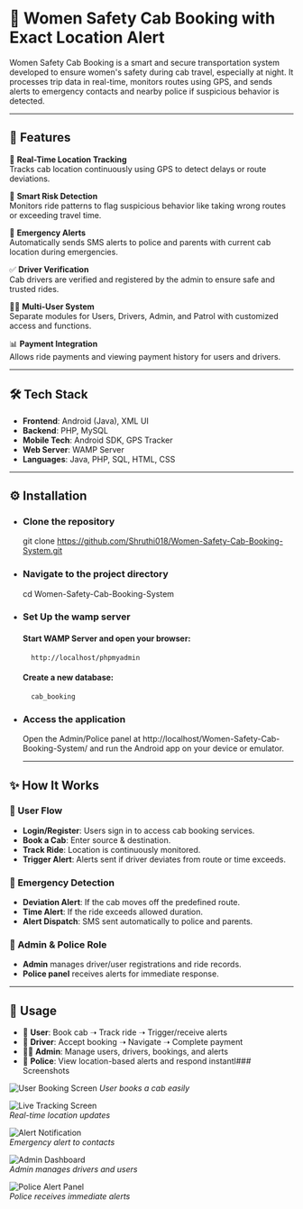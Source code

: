 # 🚕 Women Safety Cab Booking with Exact Location Alert

Women Safety Cab Booking is a smart and secure transportation system developed to ensure women's safety during cab travel, especially at night. It processes trip data in real-time, monitors routes using GPS, and sends alerts to emergency contacts and nearby police if suspicious behavior is detected.

---

## 🚀 Features

📍 **Real-Time Location Tracking**  
Tracks cab location continuously using GPS to detect delays or route deviations.

🧠 **Smart Risk Detection**  
Monitors ride patterns to flag suspicious behavior like taking wrong routes or exceeding travel time.

📨 **Emergency Alerts**  
Automatically sends SMS alerts to police and parents with current cab location during emergencies.

✅ **Driver Verification**  
Cab drivers are verified and registered by the admin to ensure safe and trusted rides.

👩‍💼 **Multi-User System**  
Separate modules for Users, Drivers, Admin, and Patrol with customized access and functions.

📊 **Payment Integration**  
Allows ride payments and viewing payment history for users and drivers.

---

## 🛠️ Tech Stack

- **Frontend**: Android (Java), XML UI  
- **Backend**: PHP, MySQL  
- **Mobile Tech**: Android SDK, GPS Tracker  
- **Web Server**: WAMP Server  
- **Languages**: Java, PHP, SQL, HTML, CSS

---

## ⚙️ Installation
 - ### Clone the repository
    git clone https://github.com/Shruthi018/Women-Safety-Cab-Booking-System.git
 - ### Navigate to the project directory
    cd Women-Safety-Cab-Booking-System
 - ### Set Up the  wamp server
    #### Start WAMP Server and open your browser:
         http://localhost/phpmyadmin
    #### Create a new database:
         cab_booking
 - ### Access the application
    Open the Admin/Police panel at http://localhost/Women-Safety-Cab-Booking-System/ and run the Android app on your device or emulator.

   ---
   
## ✨ How It Works

### 🔐 User Flow
- **Login/Register**: Users sign in to access cab booking services.
- **Book a Cab**: Enter source & destination.
- **Track Ride**: Location is continuously monitored.
- **Trigger Alert**: Alerts sent if driver deviates from route or time exceeds.

### 🚨 Emergency Detection
- **Deviation Alert**: If the cab moves off the predefined route.
- **Time Alert**: If the ride exceeds allowed duration.
- **Alert Dispatch**: SMS sent automatically to police and parents.

### 👮 Admin & Police Role
- **Admin** manages driver/user registrations and ride records.
- **Police panel** receives alerts for immediate response.

---

## 📜 Usage

- 👩 **User**: Book cab ➝ Track ride ➝ Trigger/receive alerts  
- 🚖 **Driver**: Accept booking ➝ Navigate ➝ Complete payment  
- 🧑‍💻 **Admin**: Manage users, drivers, bookings, and alerts  
- 👮 **Police**: View location-based alerts and respond instantl### Screenshots

![User Booking Screen](https://github.com/user-attachments/assets/1d13e0f1-3e34-42c1-9611-f371c06c3f1b)
*User books a cab easily*

![Live Tracking Screen](path/to/tracking-screen.png)  
*Real-time location updates*

![Alert Notification](path/to/alert-notification.png)  
*Emergency alert to contacts*

![Admin Dashboard](path/to/admin-dashboard.png)  
*Admin manages drivers and users*

![Police Alert Panel](path/to/police-panel.png)  
*Police receives immediate alerts*
